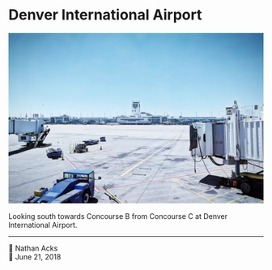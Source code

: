 # Denver International Airport

![An empty airport tarmac](assets/2018-06-21-denver-international-airport.webp)

Looking south towards Concourse B from Concourse C at Denver International Airport.

- - - -

<span aria-hidden="true">👤</span> Nathan Acks  
<span aria-hidden="true">📅</span> June 21, 2018
